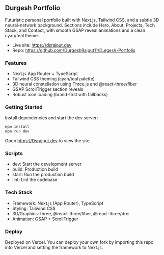 ## Durgesh Portfolio

Futuristic personal portfolio built with Next.js, Tailwind CSS, and a subtle 3D neural-network background. Sections include Hero, About, Projects, Tech Stack, and Contact, with smooth GSAP reveal animations and a clean cyan/teal theme.

- Live site: https://dsrajput.dev
- Repo: https://github.com/DurgeshRajput11/Durgesh-Portfolio

### Features
- Next.js App Router + TypeScript
- Tailwind CSS theming (cyan/teal palette)
- 3D neural constellation using Three.js and @react-three/fiber
- GSAP ScrollTrigger section reveals
- Robust icon loading (brand-first with fallbacks)

### Getting Started

Install dependencies and start the dev server:

```powershell
npm install
npm run dev
```

Open https://Dsrajput.dev to view the site.

### Scripts
- dev: Start the development server
- build: Production build
- start: Run the production build
- lint: Lint the codebase

### Tech Stack
- Framework: Next.js (App Router), TypeScript
- Styling: Tailwind CSS
- 3D/Graphics: three, @react-three/fiber, @react-three/drei
- Animation: GSAP + ScrollTrigger

### Deploy
Deployed on Vercel. You can deploy your own fork by importing this repo into Vercel and setting the framework to Next.js.

